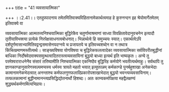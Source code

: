 +++
title = "41 व्यवसायात्मिका"

+++
।।2.41।। एतदुपपादनाय तमेतमितिवाक्यविहितानामेकार्थत्वमाह हे कुरुनन्दन इह
श्रेयोमार्गेतमेतम् इतिवाक्ये वा  
  
व्यवसायात्मिका आत्मतत्त्वनिश्चयात्मिका बुद्धिरेकैव चतुर्णामाश्रमाणां
साध्या विवक्षितावेदानुवचनेन इत्यादौ तृतीयाविभक्त्या प्रत्येकं
निरपेक्षसाधनत्वबोधनात्। भिन्नार्थत्वे हि समुच्चयः स्यात्। एकार्थत्वेऽपि
दर्शपूर्णमासाभ्यामितिवद्वन्द्वसमासेनयदग्नये च प्रजापतये च इतिवच्चशब्देन
वा न तथात्र किंचित्प्रमाणमस्तीत्यर्थः। साङ्ख्यविषया योगविषया च
बुद्धिरेकफलत्वादेका व्यवसायात्मिका सर्वविपरीतबुद्धीनां बाधिका
निर्दोषवेदवाक्यसमुत्थत्वादितरास्त्वव्यवसायिनां बुद्धयो बाध्या इत्यर्थ
इति भाष्यकृतः। अन्ये तु परमेश्वराराधनेनैव संसारं तरिष्यामीति
निश्चयात्मिका एकनिष्ठैव बुद्धिरिह कर्मयोगे भवतीत्यर्थमाहुः। सर्वथापि तु
ज्ञानकाण्डानुसारेणस्वल्पमप्यस्य धर्मस्य त्रायते महतो भयात् इत्युपपन्नम्
कर्मकाण्डे पुनर्बहुशाखा अनेकभेदाः कामानामनेकभेदत्वात् अनन्ताश्च
कर्मफलगुणफलादिप्रकारोपशाखाभेदात् बुद्धयो भवन्त्यव्यवसायिनाम्।
तत्फलकामानां बुद्धीनामानन्त्यप्रसिद्धिद्योतनार्थो हिशब्दः। अतः
काम्यकर्मापेक्षया महद्वैलक्षण्यं शुद्ध्यर्थकर्मणामित्यभिप्रायः।  
